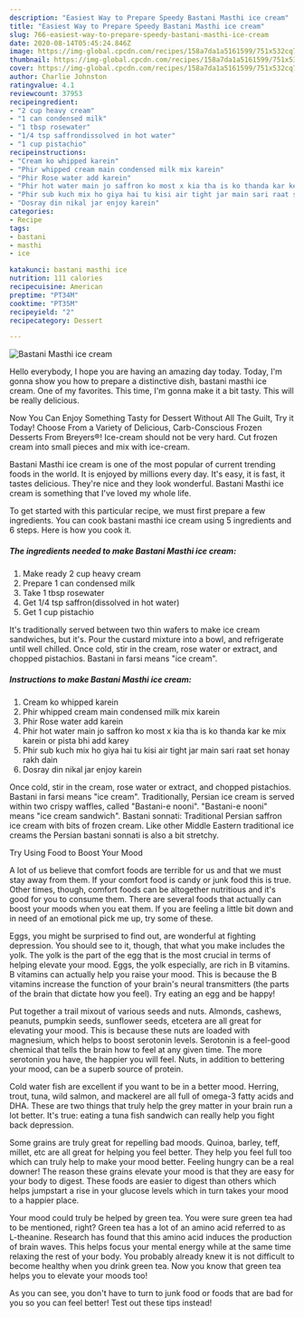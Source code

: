 ```yaml
---
description: "Easiest Way to Prepare Speedy Bastani Masthi ice cream"
title: "Easiest Way to Prepare Speedy Bastani Masthi ice cream"
slug: 766-easiest-way-to-prepare-speedy-bastani-masthi-ice-cream
date: 2020-08-14T05:45:24.846Z
image: https://img-global.cpcdn.com/recipes/158a7da1a5161599/751x532cq70/bastani-masthi-ice-cream-recipe-main-photo.jpg
thumbnail: https://img-global.cpcdn.com/recipes/158a7da1a5161599/751x532cq70/bastani-masthi-ice-cream-recipe-main-photo.jpg
cover: https://img-global.cpcdn.com/recipes/158a7da1a5161599/751x532cq70/bastani-masthi-ice-cream-recipe-main-photo.jpg
author: Charlie Johnston
ratingvalue: 4.1
reviewcount: 37953
recipeingredient:
- "2 cup heavy cream"
- "1 can condensed milk"
- "1 tbsp rosewater"
- "1/4 tsp saffrondissolved in hot water"
- "1 cup pistachio"
recipeinstructions:
- "Cream ko whipped karein"
- "Phir whipped cream main condensed milk mix karein"
- "Phir Rose water add karein"
- "Phir hot water main jo saffron ko most x kia tha is ko thanda kar ke mix karein or pista bhi add karey"
- "Phir sub kuch mix ho giya hai tu kisi air tight jar main sari raat set honay rakh dain"
- "Dosray din nikal jar enjoy karein"
categories:
- Recipe
tags:
- bastani
- masthi
- ice

katakunci: bastani masthi ice 
nutrition: 111 calories
recipecuisine: American
preptime: "PT34M"
cooktime: "PT35M"
recipeyield: "2"
recipecategory: Dessert

---
```



![Bastani Masthi ice cream](https://img-global.cpcdn.com/recipes/158a7da1a5161599/751x532cq70/bastani-masthi-ice-cream-recipe-main-photo.jpg)

Hello everybody, I hope you are having an amazing day today. Today, I'm gonna show you how to prepare a distinctive dish, bastani masthi ice cream. One of my favorites. This time, I'm gonna make it a bit tasty. This will be really delicious.

Now You Can Enjoy Something Tasty for Dessert Without All The Guilt, Try it Today! Choose From a Variety of Delicious, Carb-Conscious Frozen Desserts From Breyers®! Ice-cream should not be very hard. Cut frozen cream into small pieces and mix with ice-cream.

Bastani Masthi ice cream is one of the most popular of current trending foods in the world. It is enjoyed by millions every day. It's easy, it is fast, it tastes delicious. They're nice and they look wonderful. Bastani Masthi ice cream is something that I've loved my whole life.


To get started with this particular recipe, we must first prepare a few ingredients. You can cook bastani masthi ice cream using 5 ingredients and 6 steps. Here is how you cook it.

<!--inarticleads1-->

##### The ingredients needed to make Bastani Masthi ice cream:

1. Make ready 2 cup heavy cream
1. Prepare 1 can condensed milk
1. Take 1 tbsp rosewater
1. Get 1/4 tsp saffron(dissolved in hot water)
1. Get 1 cup pistachio


It&#39;s traditionally served between two thin wafers to make ice cream sandwiches, but it&#39;s. Pour the custard mixture into a bowl, and refrigerate until well chilled. Once cold, stir in the cream, rose water or extract, and chopped pistachios. Bastani in farsi means &#34;ice cream&#34;. 

<!--inarticleads2-->

##### Instructions to make Bastani Masthi ice cream:

1. Cream ko whipped karein
1. Phir whipped cream main condensed milk mix karein
1. Phir Rose water add karein
1. Phir hot water main jo saffron ko most x kia tha is ko thanda kar ke mix karein or pista bhi add karey
1. Phir sub kuch mix ho giya hai tu kisi air tight jar main sari raat set honay rakh dain
1. Dosray din nikal jar enjoy karein


Once cold, stir in the cream, rose water or extract, and chopped pistachios. Bastani in farsi means &#34;ice cream&#34;. Traditionally, Persian ice cream is served within two crispy waffles, called &#34;Bastani-e nooni&#34;. &#34;Bastani-e nooni&#34; means &#34;ice cream sandwich&#34;. Bastani sonnati: Traditional Persian saffron ice cream with bits of frozen cream. Like other Middle Eastern traditional ice creams the Persian bastani sonnati is also a bit stretchy. 

Try Using Food to Boost Your Mood


A lot of us believe that comfort foods are terrible for us and that we must stay away from them. If your comfort food is candy or junk food this is true. Other times, though, comfort foods can be altogether nutritious and it's good for you to consume them. There are several foods that actually can boost your moods when you eat them. If you are feeling a little bit down and in need of an emotional pick me up, try some of these.

Eggs, you might be surprised to find out, are wonderful at fighting depression. You should see to it, though, that what you make includes the yolk. The yolk is the part of the egg that is the most crucial in terms of helping elevate your mood. Eggs, the yolk especially, are rich in B vitamins. B vitamins can actually help you raise your mood. This is because the B vitamins increase the function of your brain's neural transmitters (the parts of the brain that dictate how you feel). Try eating an egg and be happy!

Put together a trail mixout of various seeds and nuts. Almonds, cashews, peanuts, pumpkin seeds, sunflower seeds, etcetera are all great for elevating your mood. This is because these nuts are loaded with magnesium, which helps to boost serotonin levels. Serotonin is a feel-good chemical that tells the brain how to feel at any given time. The more serotonin you have, the happier you will feel. Nuts, in addition to bettering your mood, can be a superb source of protein.

Cold water fish are excellent if you want to be in a better mood. Herring, trout, tuna, wild salmon, and mackerel are all full of omega-3 fatty acids and DHA. These are two things that truly help the grey matter in your brain run a lot better. It's true: eating a tuna fish sandwich can really help you fight back depression. 

Some grains are truly great for repelling bad moods. Quinoa, barley, teff, millet, etc are all great for helping you feel better. They help you feel full too which can truly help to make your mood better. Feeling hungry can be a real downer! The reason these grains elevate your mood is that they are easy for your body to digest. These foods are easier to digest than others which helps jumpstart a rise in your glucose levels which in turn takes your mood to a happier place.

Your mood could truly be helped by green tea. You were sure green tea had to be mentioned, right? Green tea has a lot of an amino acid referred to as L-theanine. Research has found that this amino acid induces the production of brain waves. This helps focus your mental energy while at the same time relaxing the rest of your body. You probably already knew it is not difficult to become healthy when you drink green tea. Now you know that green tea helps you to elevate your moods too!

As you can see, you don't have to turn to junk food or foods that are bad for you so you can feel better! Test out  these tips  instead!


